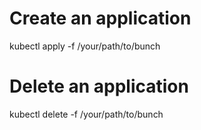# Create an application
kubectl apply -f /your/path/to/bunch
# Delete an application
kubectl delete -f /your/path/to/bunch

